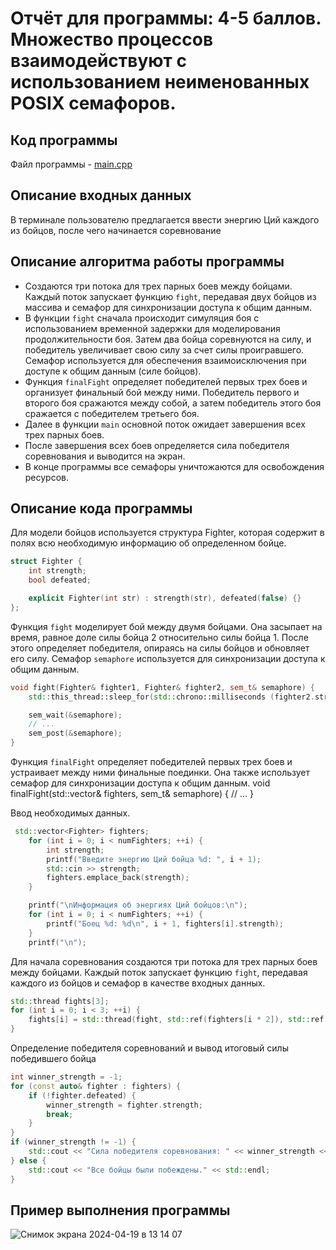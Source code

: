 # Отчёт для программы: 4-5 баллов. Множество процессов взаимодействуют с использованием неименованных POSIX семафоров.

## Код программы

Файл программы - [main.cpp](main.cpp)

## Описание входных данных

В терминале пользователю предлагается ввести энергию Ций каждого из бойцов, после чего начинается соревнование

## Описание алгоритма работы программы

- Создаются три потока для трех парных боев между бойцами. Каждый поток запускает функцию `fight`, передавая двух бойцов из массива и семафор для синхронизации доступа к общим данным.
- В функции `fight` сначала происходит симуляция боя с использованием временной задержки для моделирования продолжительности боя. Затем два бойца соревнуются на силу, и победитель увеличивает свою силу за счет силы проигравшего. Семафор используется для обеспечения взаимоисключения при доступе к общим данным (силе бойцов).
- Функция `finalFight` определяет победителей первых трех боев и организует финальный бой между ними. Победитель первого и второго боя сражаются между собой, а затем победитель этого боя сражается с победителем третьего боя.
- Далее в функции `main` основной поток ожидает завершения всех трех парных боев.
- После завершения всех боев определяется сила победителя соревнования и выводится на экран.
- В конце программы все семафоры уничтожаются для освобождения ресурсов.
  
## Описание кода программы

Для модели бойцов используется структура Fighter, которая содержит в полях всю необходимую информацию об определенном бойце.
```cpp
struct Fighter {
    int strength;
    bool defeated;

    explicit Fighter(int str) : strength(str), defeated(false) {}
};
```

Функция `fight` моделирует бой между двумя бойцами. Она засыпает на время, равное доле силы бойца 2 относительно силы бойца 1. После этого определяет победителя, опираясь на силы бойцов и обновляет его силу. Семафор `semaphore` используется для синхронизации доступа к общим данным.
```cpp
void fight(Fighter& fighter1, Fighter& fighter2, sem_t& semaphore) {
    std::this_thread::sleep_for(std::chrono::milliseconds (fighter2.strength / fighter1.strength * 1000));

    sem_wait(&semaphore);
    // ...
    sem_post(&semaphore);
}
```

Функция `finalFight` определяет победителей первых трех боев и устраивает между ними финальные поединки. Она также использует семафор для синхронизации доступа к общим данным.
void finalFight(std::vector<Fighter>& fighters, sem_t& semaphore) {
    // ...
}

Ввод необходимых данных.
```cpp
 std::vector<Fighter> fighters;
    for (int i = 0; i < numFighters; ++i) {
        int strength;
        printf("Введите энергию Ций бойца %d: ", i + 1);
        std::cin >> strength;
        fighters.emplace_back(strength);
    }

    printf("\nИнформация об энергиях Ций бойцов:\n");
    for (int i = 0; i < numFighters; ++i) {
        printf("Боец %d: %d\n", i + 1, fighters[i].strength);
    }
    printf("\n");
```

Для начала соревнования создаются три потока для трех парных боев между бойцами. Каждый поток запускает функцию `fight`, передавая каждого из бойцов и семафор в качестве входных данных.
```cpp
std::thread fights[3];
for (int i = 0; i < 3; ++i) {
    fights[i] = std::thread(fight, std::ref(fighters[i * 2]), std::ref(fighters[i * 2 + 1]), std::ref(semaphore));
}
```

Определение победителя соревнований и вывод итоговый силы победившего бойца
```cpp
int winner_strength = -1;
for (const auto& fighter : fighters) {
    if (!fighter.defeated) {
        winner_strength = fighter.strength;
        break;
    }
}
if (winner_strength != -1) {
    std::cout << "Сила победителя соревнования: " << winner_strength << std::endl;
} else {
    std::cout << "Все бойцы были побеждены." << std::endl;
}
```

## Пример выполнения программы
![Снимок экрана 2024-04-19 в 13 14 07](https://github.com/flowykk/operating-sys-hse/assets/71427624/3787caf6-d58c-4514-88b9-b5b1dc729940)


